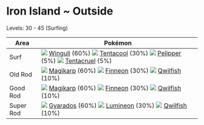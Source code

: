 # Iron Island ~ Outside
Levels: 30 - 45 (Surfing)

Area       | Pokémon
---        | ---
Surf       | ![][278]  [Wingull] (60%) ![][072]  [Tentacool] (30%) ![][279]  [Pelipper] (5%)  ![][073]  [Tentacruel] (5%)
Old Rod    | ![][129]  [Magikarp] (60%) ![][456]  [Finneon] (30%) ![][211]  [Qwilfish] (10%)
Good Rod   | ![][129]  [Magikarp] (60%) ![][456]  [Finneon] (30%) ![][211]  [Qwilfish] (10%)
Super Rod  | ![][130]  [Gyarados] (60%) ![][457]  [Lumineon] (30%) ![][211]  [Qwilfish] (10%)


[Tentacool]: /pokemon_changes/072/
[Tentacruel]: /pokemon_changes/073/
[Magikarp]: /pokemon_changes/129/
[Gyarados]: /pokemon_changes/130/
[Qwilfish]: /pokemon_changes/211/
[Wingull]: /pokemon_changes/278/
[Pelipper]: /pokemon_changes/279/
[Finneon]: /pokemon_changes/456/
[Lumineon]: /pokemon_changes/457/
[072]: /img/pokemon/072.png
[073]: /img/pokemon/073.png
[129]: /img/pokemon/129.png
[130]: /img/pokemon/130.png
[211]: /img/pokemon/211.png
[278]: /img/pokemon/278.png
[279]: /img/pokemon/279.png
[456]: /img/pokemon/456.png
[457]: /img/pokemon/457.png
